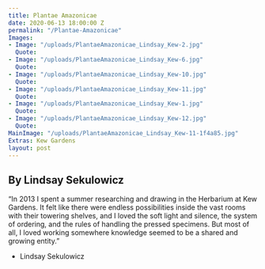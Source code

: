 ```yaml
---
title: Plantae Amazonicae
date: 2020-06-13 18:00:00 Z
permalink: "/Plantae-Amazonicae"
Images:
- Image: "/uploads/PlantaeAmazonicae_Lindsay_Kew-2.jpg"
  Quote: 
- Image: "/uploads/PlantaeAmazonicae_Lindsay_Kew-6.jpg"
  Quote: 
- Image: "/uploads/PlantaeAmazonicae_Lindsay_Kew-10.jpg"
  Quote: 
- Image: "/uploads/PlantaeAmazonicae_Lindsay_Kew-11.jpg"
  Quote: 
- Image: "/uploads/PlantaeAmazonicae_Lindsay_Kew-1.jpg"
  Quote: 
- Image: "/uploads/PlantaeAmazonicae_Lindsay_Kew-12.jpg"
  Quote: 
MainImage: "/uploads/PlantaeAmazonicae_Lindsay_Kew-11-1f4a85.jpg"
Extras: Kew Gardens
layout: post
---
```


## By Lindsay Sekulowicz

“In 2013 I spent a summer researching and drawing
in the Herbarium at Kew Gardens. It felt like there
were endless possibilities inside the vast rooms
with their towering shelves, and I loved the soft
light and silence, the system of ordering, and the
rules of handling the pressed specimens. But most
of all, I loved working somewhere knowledge
seemed to be a shared and growing entity.”

- Lindsay Sekulowicz
